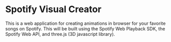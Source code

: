 # Spotify Visual Creator

This is a web application for creating animations in browser for your favorite songs on Spotify. This will be built using the Spotify Web Playback SDK, the Spotify Web API, and three.js (3D javascript library).
